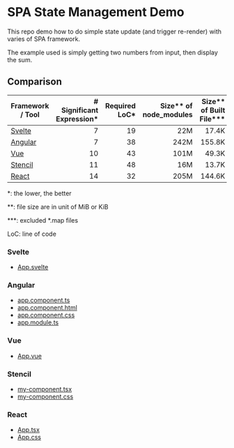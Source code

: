 # SPA State Management Demo

This repo demo how to do simple state update (and trigger re-render) with varies of SPA framework.

The example used is simply getting two numbers from input, then display the sum.

## Comparison

| Framework / Tool | # Significant Expression* | Required LoC* | Size** of node_modules | Size** of Built File*** |
|---|--:|--:|--:|--:|
| [Svelte](#svelte)   | 7  | 19 |  22M |  17.4K |
| [Angular](#angular) | 7  | 38 | 242M | 155.8K |
| [Vue](#vue)         | 10 | 43 | 101M |  49.3K |
| [Stencil](#stencil) | 11 | 48 |  16M |  13.7K |
| [React](#react)     | 14 | 32 | 205M | 144.6K |

*: the lower, the better

**: file size are in unit of MiB or KiB

***: excluded *.map files

LoC: line of code

### Svelte
- [App.svelte](./svelte-calc/src/App.svelte)

### Angular
- [app.component.ts](ng-calc/src/app/app.component.ts)
- [app.component.html](ng-calc/src/app/app.component.html)
- [app.component.css](ng-calc/src/app/app.component.css)
- [app.module.ts](ng-calc/src/app/app.module.ts)

### Vue
- [App.vue](./vue-calc/src/App.vue)

### Stencil
- [my-component.tsx](./stencil-calc/src/components/my-component/my-component.tsx)
- [my-component.css](./stencil-calc/src/components/my-component/my-component.css)

### React
- [App.tsx](./react-calc/src/App.tsx)
- [App.css](./react-calc/src/App.css)
